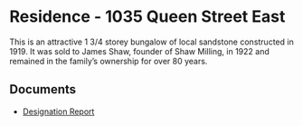# Residence - 1035 Queen Street East

This is an attractive 1 3/4 storey bungalow of local sandstone constructed in 1919. It was sold to James Shaw, founder of Shaw Milling, in 1922 and remained in the family’s ownership for over 80 years.

## Documents

-   [Designation Report](documents/1035-queen-street-east-designation.pdf)